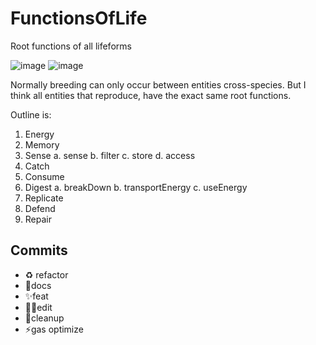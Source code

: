 # FunctionsOfLife

Root functions of all lifeforms

![image](https://user-images.githubusercontent.com/42151239/204063564-54cd5169-b398-46fb-9834-22870cbb25cc.png)
![image](https://i0.wp.com/crazycrittersinc.com/wp-content/uploads/2019/01/five-kingdom-classification-of-organisms-.jpg?fit=800%2C600&ssl=1)


Normally breeding can only occur between entities cross-species. But I think all entities that reproduce, have the exact same root functions.

Outline is:

1. Energy
2. Memory
3. Sense
   a. sense
   b. filter
   c. store
   d. access
4. Catch
5. Consume
6. Digest
   a. breakDown
   b. transportEnergy
   c. useEnergy
7. Replicate
8. Defend
9. Repair

## Commits

- ♻️ refactor
- 📝docs
- ✨feat
- 👷‍♂️edit
- 🎨cleanup
- ⚡️gas optimize
